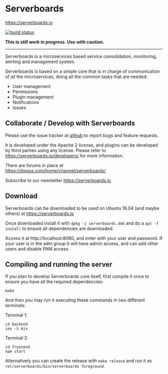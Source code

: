 # Serverboards
https://serverboards.io

[![build status](https://git.coralbits.com/serverboards/serverboards/badges/master/build.svg)](https://git.coralbits.com/serverboards/serverboards/commits/master)

**This is still work in progress. Use with caution.**

----

Serverboards is a microservices based service consolidation, monitoring,
alerting and management system.

Serverboards is based on a simple core that is in charge of communication
of all the microservices, doing all the common tasks that are needed:

* User management
* Permissions
* Plugin management
* Notifications
* Issues

## Collaborate / Develop with Serverboards

Please use the issue tracker at [github](https://github.com/serverboards/serverboards/issues)
to report bugs and feature requests.

It is developed under the Apache 2 license, and plugins can be developed
by third parties using any license. Please refer to https://serverboards.io/developers/ for more information.

There are forums in place at https://disqus.com/home/channel/serverboards/

Subscribe to our newsletter https://serverboards.io

## Download

Serverboards can be downloaded to be used on Ubuntu 16.04 (and maybe others) at
https://serverboards.io

Once downloaded install it with `dpkg -i serverboards.deb` and do a `apt -f
install` to ensure all dependencies are downloaded.

Access it at http://localhost:8080, and enter with your user and password. If
your user is in the adm group it will have admin access, and can add other users
and disable PAM access.

## Compiling and running the server

If you plan to develop Serverboards core itself, first compile it once to ensure
you have all the required dependencies:

```shell
make
```

And then you may run it executing these commands in two different terminals:

Terminal 1:
```shell
cd backend
iex -S mix
```

Terminal 2:
```shell
cd frontend
npm start
```

Alternatively you can create the release with `make release` and run it as `rel/serverboards/bin/serverboards foreground`.
